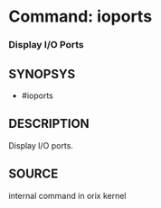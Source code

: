 # Command: ioports

### Display I/O Ports

## SYNOPSYS
+ #ioports

## DESCRIPTION
Display I/O ports.

## SOURCE
internal command in orix kernel

